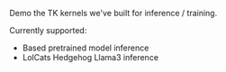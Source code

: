 
Demo the TK kernels we've built for inference / training. 

Currently supported:

- Based pretrained model inference
- LolCats Hedgehog Llama3 inference

